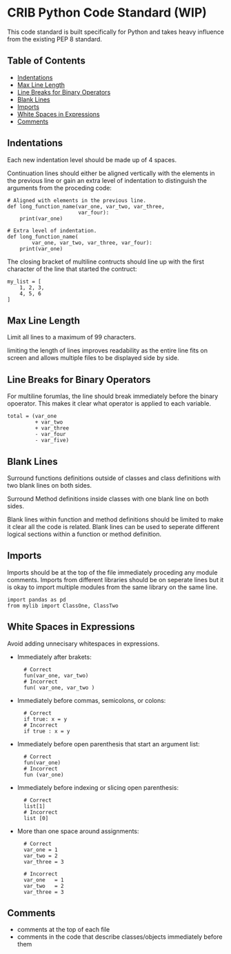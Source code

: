 # CRIB Python Code Standard (WIP)

This code standard is built specifically for Python and takes heavy influence from the existing
PEP 8 standard.


## Table of Contents

* [Indentations](#indentations)
* [Max Line Length](#max_line_length)
* [Line Breaks for Binary Operators](#binary_op_line_breaks)
* [Blank Lines](#blank_lines)
* [Imports](#imports)
* [White Spaces in Expressions](#white_spaces)
* [Comments](#comments)


<h2 id="indentations">Indentations</h2>

Each new indentation level should be made up of 4 spaces.

Continuation lines should either be aligned vertically with the elements in the previous line or
gain an extra level of indentation to distinguish the arguments from the proceding code:

    # Aligned with elements in the previous line.
    def long_function_name(var_one, var_two, var_three,
                           var_four):
        print(var_one)

    # Extra level of indentation.
    def long_function_name(
            var_one, var_two, var_three, var_four):
        print(var_one)

The closing bracket of multiline contructs should line up with the first character of the line
that started the contruct:

    my_list = [
        1, 2, 3,
        4, 5, 6
    ]


<h2 id="max_line_length">Max Line Length</h2>

Limit all lines to a maximum of 99 characters.

limiting the length of lines improves readability as the entire line fits on screen and allows
multiple files to be displayed side by side.


<h2 id="binary_op_line_breaks">Line Breaks for Binary Operators</h2>

For multiline forumlas, the line should break immediately before the binary opoerator. This makes
it clear what operator is applied to each variable.

    total = (var_one
             + var_two
             + var_three 
             - var_four
             - var_five)


<h2 id="blank_lines">Blank Lines</h2>

Surround functions definitions outside of classes and class definitions with two blank lines
on both sides.

Surround Method definitions inside classes with one blank line on both sides.

Blank lines within function and method definitions should be limited to make it clear all the
code is related. Blank lines can be used to seperate different logical sections within a
function or method definition.


<h2 id="imports">Imports</h2>

Imports should be at the top of the file immediately proceding any module comments. Imports from
different libraries should be on seperate lines but it is okay to import multiple modules from the
same library on the same line.

    import pandas as pd
    from mylib import ClassOne, ClassTwo


<h2 id="white_spaces">White Spaces in Expressions</h2>

Avoid adding unnecisary whitespaces in expressions.

* Immediately after brakets:

        # Correct
        fun(var_one, var_two)
        # Incorrect
        fun( var_one, var_two )

* Immediately before commas, semicolons, or colons:

        # Correct
        if true: x = y
        # Incorrect
        if true : x = y

* Immediately before open parenthesis that start an argument list:

        # Correct
        fun(var_one)
        # Incorrect
        fun (var_one)

* Immediately before indexing or slicing open parenthesis:

        # Correct
        list[1]
        # Incorrect
        list [0]

* More than one space around assignments:

        # Correct
        var_one = 1
        var_two = 2
        var_three = 3

        # Incorrect
        var_one   = 1
        var_two   = 2
        var_three = 3

<h2 id="comments">Comments</h2>

* comments at the top of each file
* comments in the code that describe classes/objects immediately before them